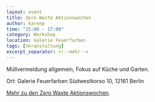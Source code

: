 ```yaml
---
layout: event
title: Zero Waste Aktionswochen
author: karenp
time: "15:00 - 17:00"
category: Workshop
location: Galerie Feuerfarben
tags: [Veranstaltung]
excerpt_separator: <!--mehr-->
---
```


Müllvermeidung allgemein, Fokus auf Küche und Garten.<!--mehr-->

Ort: Galerie Feuerfarben
Südwestkorso 10, 12161 Berlin

[Mehr zu den Zero Waste Aktionswochen](https://www.zerowaste-aktionswochen.de/de).
